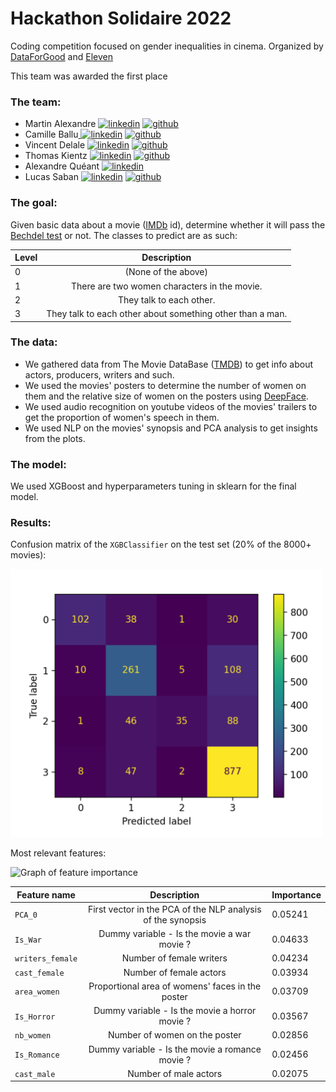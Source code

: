 # Hackathon Solidaire 2022

Coding competition focused on gender inequalities in cinema.
Organized by [DataForGood](https://dataforgood.fr) and [Eleven](https://eleven-strategy.com)

This team was awarded the first place


### The team:
- Martin Alexandre  [![linkedin](https://user-images.githubusercontent.com/60552083/165544757-8f416a85-cffa-4d00-893a-17320fe3f5cc.png)][1]  [![github](https://user-images.githubusercontent.com/60552083/165557096-3b39cddb-c5ee-4228-8137-c69d37b56f66.jpg)][2] 
- Camille Ballu[ ![linkedin](https://user-images.githubusercontent.com/60552083/165544757-8f416a85-cffa-4d00-893a-17320fe3f5cc.png)][3]  [![github](https://user-images.githubusercontent.com/60552083/165557096-3b39cddb-c5ee-4228-8137-c69d37b56f66.jpg)][4] 
- Vincent Delale [![linkedin](https://user-images.githubusercontent.com/60552083/165544757-8f416a85-cffa-4d00-893a-17320fe3f5cc.png)][5]  [![github](https://user-images.githubusercontent.com/60552083/165557096-3b39cddb-c5ee-4228-8137-c69d37b56f66.jpg)][6] 
- Thomas Kientz [![linkedin](https://user-images.githubusercontent.com/60552083/165544757-8f416a85-cffa-4d00-893a-17320fe3f5cc.png)][7]  [![github](https://user-images.githubusercontent.com/60552083/165557096-3b39cddb-c5ee-4228-8137-c69d37b56f66.jpg)][8] 
- Alexandre Quéant [![linkedin](https://user-images.githubusercontent.com/60552083/165544757-8f416a85-cffa-4d00-893a-17320fe3f5cc.png)][9]
- Lucas Saban [![linkedin](https://user-images.githubusercontent.com/60552083/165544757-8f416a85-cffa-4d00-893a-17320fe3f5cc.png)][11]  [![github](https://user-images.githubusercontent.com/60552083/165557096-3b39cddb-c5ee-4228-8137-c69d37b56f66.jpg)][12] 

[1]: https://www.linkedin.com/in/martin-alexandre-4b48511b4/
[2]: https://github.com/martinalex7

[3]: https://www.linkedin.com/in/camille-ballu/
[4]: https://github.com/cmllbll

[5]: https://www.linkedin.com/in/vincent-delale-a53141182/
[6]: https://github.com/vdelale

[7]: https://www.linkedin.com/in/kientzthomas/
[8]: https://github.com/thomktz

[9]: https://www.linkedin.com/in/alexandre-queant-b19b8521b/


[11]: https://www.linkedin.com/in/lucas-saban/
[12]: https://github.com/g0bel1n


### The goal:

Given basic data about a movie ([IMDb](https://www.imdb.com) id), determine whether it will pass the [Bechdel test](https://en.wikipedia.org/wiki/Bechdel_test) or not.
The classes to predict are as such:

| **Level** |                      **Description**                      |
|-----------|:---------------------------------------------------------:|
| 0         |                    (None of the above)                    |
| 1         |        There are two women characters in the movie.       |
| 2         |                  They talk to each other.                 |
| 3         | They talk to each other about something other than a man. |

### The data:

- We gathered data from The Movie DataBase ([TMDB](https://www.themoviedb.org/?language=fr)) to get info about actors, producers, writers and such. 
- We used the movies' posters to determine the number of women on them and the relative size of women on the posters using [DeepFace](https://github.com/serengil/deepface). 
- We used audio recognition on youtube videos of the movies' trailers to get the proportion of women's speech in them.
- We used NLP on the movies' synopsis and PCA analysis to get insights from the plots.

### The model:

We used XGBoost and hyperparameters tuning in sklearn for the final model.

### Results:

Confusion matrix of the `XGBClassifier` on the test set (20% of the 8000+ movies):


<img width="500" alt="Confusion matrix" src="ressources/matrice_fondblanc.png">

Most relevant features:

<img width="817" alt="Graph of feature importance" src="https://user-images.githubusercontent.com/60552083/165554421-7b3be86d-d9e2-41df-95ca-21f536948beb.png">

| **Feature name** |                       **Description**                       | **Importance** |
|------------------|:-----------------------------------------------------------:|----------------|
| `PCA_0`          | First vector in the PCA of the NLP analysis of the synopsis |        0.05241 |
| `Is_War`         |         Dummy variable - Is the movie a war movie ?         |        0.04633 |
| `writers_female` |                   Number of female writers                  |        0.04234 |
| `cast_female`    |                   Number of female actors                   |        0.03934 |
| `area_women`     |       Proportional area of womens' faces in the poster      |        0.03709 |
| `Is_Horror`      |        Dummy variable - Is the movie a horror movie ?       |        0.03567 |
| `nb_women`       |                Number of women on the poster                |        0.02856 |
| `Is_Romance`     |       Dummy variable - Is the movie a romance movie ?       |        0.02456 |
| `cast_male`      |                    Number of male actors                    |        0.02075 |
